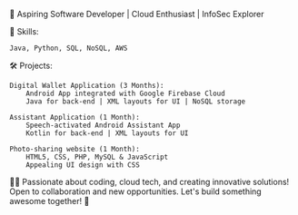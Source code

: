 🚀 Aspiring Software Developer | Cloud Enthusiast | InfoSec Explorer

🔧 Skills:
    
    Java, Python, SQL, NoSQL, AWS
    
🛠️ Projects:

    Digital Wallet Application (3 Months):
        Android App integrated with Google Firebase Cloud
        Java for back-end | XML layouts for UI | NoSQL storage
        
    Assistant Application (1 Month):
        Speech-activated Android Assistant App
        Kotlin for back-end | XML layouts for UI
        
    Photo-sharing website (1 Month):
        HTML5, CSS, PHP, MySQL & JavaScript
        Appealing UI design with CSS

👨‍💻 Passionate about coding, cloud tech, and creating innovative solutions! Open to collaboration and new opportunities. Let's build something awesome together! 🚀
